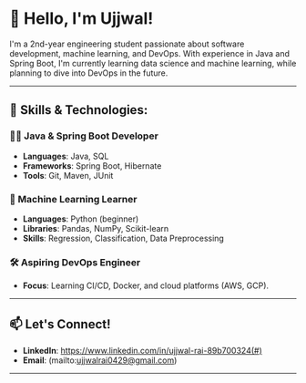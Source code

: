 # 👋 Hello, I'm Ujjwal!

I'm a 2nd-year engineering student passionate about software development, machine learning, and DevOps. With experience in Java and Spring Boot, I'm currently learning data science and machine learning, while planning to dive into DevOps in the future.

---

## 🚀 Skills & Technologies:

### 👨‍💻 Java & Spring Boot Developer
- **Languages**: Java, SQL
- **Frameworks**: Spring Boot, Hibernate
- **Tools**: Git, Maven, JUnit

### 🤖 Machine Learning Learner
- **Languages**: Python (beginner)
- **Libraries**: Pandas, NumPy, Scikit-learn
- **Skills**: Regression, Classification, Data Preprocessing

### 🛠️ Aspiring DevOps Engineer
- **Focus**: Learning CI/CD, Docker, and cloud platforms (AWS, GCP).

---

## 📫 Let's Connect!
- **LinkedIn**: https://www.linkedin.com/in/ujjwal-rai-89b700324(#)
- **Email**: (mailto:ujjwalrai0429@gmail.com)

---






<!---
ujjwalrai17/ujjwalrai17 is a ✨ special ✨ repository because its `README.md` (this file) appears on your GitHub profile.
You can click the Preview link to take a look at your changes.
--->
